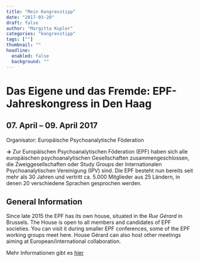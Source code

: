 ```yaml
---
title: "Mein Kongresstipp"
date: "2017-03-20"
draft: false
author: "Margitta Kupler"
categories: "kongresstipp"
tags: [""]
thumbnail: ""
headline:
  enabled: false
  background: ""
---
```


# Das Eigene und das Fremde: EPF-Jahreskongress in Den Haag
## 07. April – 09. April 2017

Organisator: Europäische Psychoanalytische Föderation

**→** Zur Europäischen Psychoanalytischen Föderation (EPF) haben sich alle
europäischen psychoanalytischen Gesellschaften zusammengeschlossen, die
Zweiggesellschaften oder Study Groups der Internationalen Psychoanalytischen
Vereinigung (IPV) sind. Die EPF besteht nun bereits seit mehr als 30 Jahren
und vertritt ca. 5.000 Mitglieder aus 25 Ländern, in denen 20 verschiedene
Sprachen gesprochen werden.

<!--more-->

## General Information

Since late 2015 the EPF has its own house, situated in the _Rue Gérard_ in
Brussels. The House is open to all members and candidates of EPF societies.
You can visit it during smaller EPF conferences, some of the EPF working
groups meet here. House Gérard can also host other meetings aiming at
European/international collaboration.

Mehr Informationen gibt es [hier](http://www.epf-fep.eu/ "EPF-Kongress")


